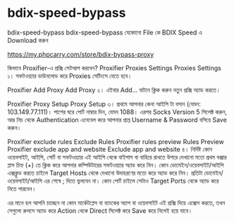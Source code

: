 # bdix-speed-bypass
bdix-speed-bypass
bdix-speed-bypass
যেকোনো File কে BDIX Speed এ Download করুন

https://my.phpcarry.com/store/bdix-bypass-proxy

কিভাবে Proxifier-এ প্রক্সি সেটআপ করবেন?
Proxifier Proxies Settings
Proxies Settings
১। সফটওয়্যার ডাউনলোড করে Proxies সেটিংসে যেতে হবে।

Proxifier Add Proxy
Add Proxy
২। এইবার Add… বাটনে ক্লিক করুন নতুন প্রক্সি অ্যাড করতে।

Proxifier Proxy Setup
Proxy Setup
৩। প্রথমে আপনার কেনা আইপি টা বসান (যেমন: 103.149.77.111)। পাশের ঘরে পোর্ট নাম্বার দিন, যেমন 1088। এরপর Socks Version 5 সিলেক্ট করুন, আর নিচ থেকে Authentication এনেবেল করে আপনার প্রাপ্ত Username & Password বসিয়ে Save করুন।

Proxifier exclude rules
Exclude Rules
Proxifier rules preview
Rules Preview
Proxifier exclude app and website
Exclude app and website
৪। নির্দিষ্ট কোন ওয়েবসাইট, আইপি, পোর্ট বা সফটওয়্যার এই আইপি থেকে বাইপাস বা বাহিরে রাখতে উপরে দেখানো মতো প্রথম বক্সার প্লাস চিহ্ন (+) তে ক্লিক করে আপনার কম্পিউটারের সফটওয়্যার অ্যাড করে নিন। কোন ডোমেইন/ওয়েবসাইট/আইপি এক্সক্লুড করতে চাইলে Target Hosts থেকে দেখানো উদাহরণের মতো করে অ্যাড করে নিন। প্রতিটা ডোমেইন/ওয়েবসাইট/আইপি এর শেষে ; দিতে ভুলবেন না। কোন পোর্ট চাইলে সেটাও Target Ports থেকে অ্যাড করে নিতে পারবেন।

এর মানে হল আপনি চাচ্ছেন না কোন মার্কেটপ্লেস বা ব্যাংকের অ্যাপ বা ওয়েবসাইট এই প্রক্সি দিয়ে এক্সেস করতে, তখন সেগুলো রুলসে অ্যাড করে Action থেকে Direct সিলেক্ট করে Save করে নিলেই হয়ে যাবে।
